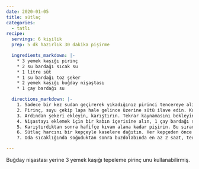 ```yaml
---
date: 2020-01-05
title: sütlaç
categories:
  - tatlı
recipe:
  servings: 6 kişilik
  prep: 5 dk hazırlık 30 dakika pişirme

  ingredients_markdown: |-
    * 3 yemek kaşığı pirinç
    * 2 su bardağı sıcak su
    * 1 litre süt
    * 1 su bardağı toz şeker
    * 2 yemek kaşığı buğday nişaştası
    * 1 çay bardağı su

  directions_markdown: |-
    1. Sadece bir kez sudan geçirerek yıkadığınız pirinci tencereye alın ve 2 su bardağı sıcak suyu ekleyerek kısık ateşte pişirmeye başlayın. Bu sırada ara ara nazikçe karıştırın.
    2. Pirinç, suyu çekip lapa hale gelince üzerine sütü ilave edin. Karıştırın ve süt kaynayana kadar ara ara karıştırmaya devam edin. Kaynadıktan sonra altını kısın, 8-10 dakika daha bu şekilde karıştırarak kısık ateşte pişirin.
    3. Ardından şekeri ekleyin, karıştırın. Tekrar kaynamasını bekleyin ve 4-5 dakika daha da kısık ateşte bu şekilde kaynatın.
    4. Nişastayı eklemek için bir kabın içerisine alın, 1 çay bardağı suyla karıştırın ve aynı anda hem karıştırıp hem tencereye ekleyin. Azar azar dökerek eklerseniz topaklanma riskini de engellemiş olursunuz.
    5. Karıştırdıktan sonra hafifçe kıvam alana kadar pişirin. Bu sırada tekrar kaynayacak ve minik minik balonların yüzeye ulaştığını göreceksiniz, bunu gördükten sonra kısık ateşe alıp  1-2 dakika daha pişirin ve ardından ocaktan alın. Bu noktada sütlacın kıvamı akışkan bir boza kıvamında olmalıdır.
    6. Sütlaç harcını bir kepçeyle kaselere dağıtın. Her kepçeden önce bir kez karıştırın ki bu sırada pirinçler en dibe çökmesin. Her kasede eşit miktarda pirinç olması için karıştırarak kepçeyle alın ve dökün.
    7. Oda sıcaklığında soğuduktan sonra buzdolabında en az 2 saat, tercihen 1 akşam  kadar bekletin ve servis etmeden önce buzdolabından çıkarıp 5 dakika bekletin, tarçın serperek servis edin.

---
```

Buğday nişastası yerine 3 yemek kaşığı tepeleme pirinç unu kullanabilirmiş.
